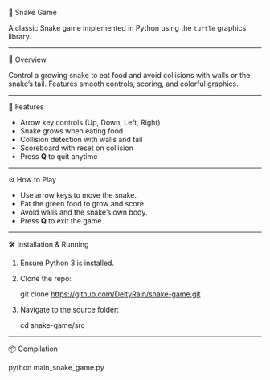 🐍 Snake Game 

A classic Snake game implemented in Python using the `turtle` graphics library.

---

📌 Overview

Control a growing snake to eat food and avoid collisions with walls or the snake’s tail. Features smooth controls, scoring, and colorful graphics.

---

🎯 Features

- Arrow key controls (Up, Down, Left, Right)
- Snake grows when eating food
- Collision detection with walls and tail
- Scoreboard with reset on collision
- Press **Q** to quit anytime

---

⚙️ How to Play

- Use arrow keys to move the snake.
- Eat the green food to grow and score.
- Avoid walls and the snake’s own body.
- Press **Q** to exit the game.

---

🛠️ Installation & Running

1. Ensure Python 3 is installed.
2. Clone the repo:

   git clone https://github.com/DeityRain/snake-game.git

3. Navigate to the source folder:

   cd snake-game/src

---

📦 Compilation

   python main_snake_game.py
